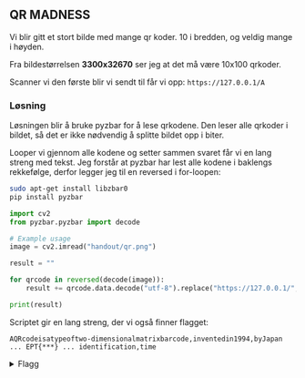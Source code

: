 ## QR MADNESS

Vi blir gitt et stort bilde med mange qr koder. 10 i bredden, og veldig mange i høyden.

Fra bildestørrelsen **3300x32670** ser jeg at det må være 10x100 qrkoder.

Scanner vi den første blir vi sendt til får vi opp: `https://127.0.0.1/A`

### Løsning

Løsningen blir å bruke pyzbar for å lese qrkodene. Den leser alle qrkoder i bildet, så det er ikke nødvendig å splitte bildet opp i biter.

Looper vi gjennom alle kodene og setter sammen svaret får vi en lang streng med tekst. Jeg forstår at pyzbar har lest alle kodene i baklengs rekkefølge, derfor legger jeg til en reversed i for-loopen:

```bash
sudo apt-get install libzbar0
pip install pyzbar
```
```py
import cv2
from pyzbar.pyzbar import decode

# Example usage
image = cv2.imread("handout/qr.png")

result = ""

for qrcode in reversed(decode(image)):
    result += qrcode.data.decode("utf-8").replace("https://127.0.0.1/", "")

print(result)
```

Scriptet gir en lang streng, der vi også finner flagget:

```
AQRcodeisatypeoftwo-dimensionalmatrixbarcode,inventedin1994,byJapan ... EPT{***} ... identification,time
```

<details>
<summary>Flagg</summary>

`EPT{QR_qu3st_0wn3d_2024}`
</details>